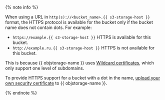 {% note info %}

When using a URL in `http(s)://<bucket_name>.{{ s3-storage-host }}` format, the HTTPS protocol is available for the bucket only if the bucket name does not contain dots. For example:

* `https://example.{{ s3-storage-host }}` HTTPS is available for this bucket.
* `http://example.ru.{{ s3-storage-host }}` HTTPS is not available for this bucket.

This is because {{ objstorage-name }} uses [Wildcard certificates](https://en.wikipedia.org/wiki/Wildcard_certificate), which only support one level of subdomains.

To provide HTTPS support for a bucket with a dot in the name, [upload your own security certificate](../../storage/operations/hosting/certificate.md) to {{ objstorage-name }}.

{% endnote %}